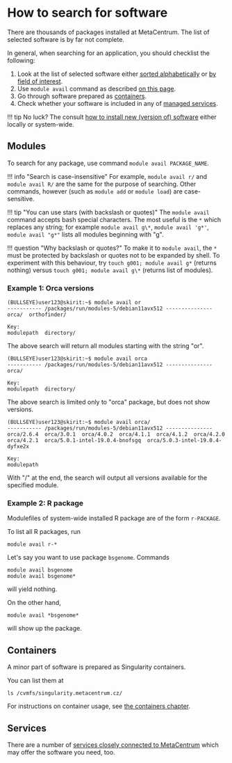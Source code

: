 # How to search for software

There are thousands of packages installed at MetaCentrum. The list of selected software is by far not complete.

In general, when searching for an application, you should checklist the following:

1. Look at the list of selected software either [sorted alphabetically](/software/alphabet/) or [by field of interest](/software/sw-list/amber).
2. Use `module avail` command as described [on this page](#modules).
3. Go through software prepared as [containers](#containers).
4. Check whether your software is included in any of [managed services](#services).

!!! tip 
    No luck? The consult [how to install new (version of) software](http://localhost:8080/software/install-software/#general-options) either locally or system-wide.

## Modules

To search for any package, use command `module avail PACKAGE_NAME`.

!!! info "Search is case-insensitive"
    For example, `module avail r/` and `module avail R/` are the same for the purpose of searching. Other commands, however (such as `module add` or `module load`) are case-sensitive.

!!! tip "You can use stars (with backslash or quotes)"
    The `module avail` command accepts bash special characters. The most useful is the `*` which replaces any string; for example `module avail g\*`, `module avail 'g*'`, `module avail "g*"` lists all modules beginning with "g".

!!! question "Why backslash or quotes?"
    To make it to `module avail`, the `*` must be protected by backslash or quotes not to be expanded by shell. To experiment with this behaviour, try `touch g001; module avail g*` (returns nothing) versus `touch g001; module avail g\*` (returns list of modules).

### Example 1: Orca versions

```
(BULLSEYE)user123@skirit:~$ module avail or
----------- /packages/run/modules-5/debian11avx512 ---------------
orca/  orthofinder/  

Key:
modulepath  directory/ 
```
The above search will return all modules starting with the string "or".

```
(BULLSEYE)user123@skirit:~$ module avail orca
----------- /packages/run/modules-5/debian11avx512 ---------------
orca/  

Key:
modulepath  directory/  
```
The above search is limited only to "orca" package, but does not show versions.

```
(BULLSEYE)user123@skirit:~$ module avail orca/
----------- /packages/run/modules-5/debian11avx512 ---------------
orca/2.6.4  orca/3.0.1  orca/4.0.2  orca/4.1.1  orca/4.1.2  orca/4.2.0  orca/4.2.1  orca/5.0.1-intel-19.0.4-bnofsgq  orca/5.0.3-intel-19.0.4-dyfxe2x  

Key:
modulepath  
```
With "/" at the end, the search will output all versions available for the specified module.

### Example 2: R package

Modulefiles of system-wide installed R package are of the form `r-PACKAGE`.

To list all R packages, run

    module avail r-*

Let's say you want to use package `bsgenome`. Commands

    module avail bsgenome
    module avail bsgenome*

will yield nothing.

On the other hand,

    module avail *bsgenome*

will show up the package.

## Containers

A minor part of software is prepared as Singularity containers.

You can list them at

    ls /cvmfs/singularity.metacentrum.cz/

For instructions on container usage, see [the containers chapter](/software/containers).

## Services

There are a number of [services closely connected to MetaCentrum](/services) which may offer the software you need, too.

